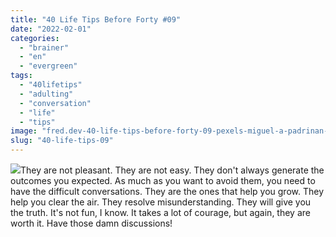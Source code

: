 ```yaml
---
title: "40 Life Tips Before Forty #09"
date: "2022-02-01"
categories: 
  - "brainer"
  - "en"
  - "evergreen"
tags: 
  - "40lifetips"
  - "adulting"
  - "conversation"
  - "life"
  - "tips"
image: "fred.dev-40-life-tips-before-forty-09-pexels-miguel-a-padrinan-1111368-scaled.jpg"
slug: "40-life-tips-09"
---
```


![](images/fred.dev-40-life-tips-before-40-09-Tips09.png)They are not pleasant. They are not easy. They don't always generate the outcomes you expected. As much as you want to avoid them, you need to have the difficult conversations. They are the ones that help you grow. They help you clear the air. They resolve misunderstanding. They will give you the truth. It's not fun, I know. It takes a lot of courage, but again, they are worth it. Have those damn discussions!
